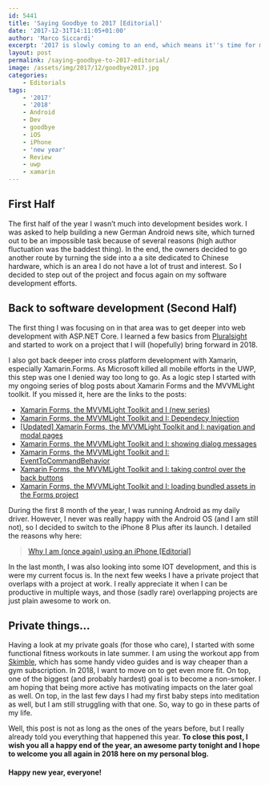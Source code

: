 ```yaml
---
id: 5441
title: 'Saying Goodbye to 2017 [Editorial]'
date: '2017-12-31T14:11:05+01:00'
author: 'Marco Siccardi'
excerpt: '2017 is slowly coming to an end, which means it''s time for my traditional review of the passed year.'
layout: post
permalink: /saying-goodbye-to-2017-editorial/
image: /assets/img/2017/12/goodbye2017.jpg
categories:
    - Editorials
tags:
    - '2017'
    - '2018'
    - Android
    - Dev
    - goodbye
    - iOS
    - iPhone
    - 'new year'
    - Review
    - uwp
    - xamarin
---
```


## First Half

The first half of the year I wasn’t much into development besides work. I was asked to help building a new German Android news site, which turned out to be an impossible task because of several reasons (high author fluctuation was the baddest thing). In the end, the owners decided to go another route by turning the side into a a site dedicated to Chinese hardware, which is an area I do not have a lot of trust and interest. So I decided to step out of the project and focus again on my software development efforts.

## Back to software development (Second Half)

The first thing I was focusing on in that area was to get deeper into web development with ASP.NET Core. I learned a few basics from [Pluralsight](https://www.pluralsight.com/) and started to work on a project that I will (hopefully) bring forward in 2018.

I also got back deeper into cross platform development with Xamarin, especially Xamarin.Forms. As Microsoft killed all mobile efforts in the UWP, this step was one I denied way too long to go. As a logic step I started with my ongoing series of blog posts about Xamarin Forms and the MVVMLight toolkit. If you missed it, here are the links to the posts:

- [Xamarin Forms, the MVVMLight Toolkit and I (new series)](https://msicc.net/xamarin-forms-the-mvvmlight-toolkit-and-i-new-series/)
- [Xamarin Forms, the MVVMLight Toolkit and I: Dependecy Injection](https://msicc.net/xamarin-forms-the-mvvmlight-toolkit-and-i-dependecy-injection/)
- [\[Updated\] Xamarin Forms, the MVVMLight Toolkit and I: navigation and modal pages](https://msicc.net/xamarin-forms-the-mvvmlight-toolkit-and-i-navigation-and-modal-pages/)
- [Xamarin Forms, the MVVMLight Toolkit and I: showing dialog messages](https://msicc.net/xamarin-forms-the-mvvmlight-toolkit-and-i-showing-dialog-messages/)
- [Xamarin Forms, the MVVMLight Toolkit and I: EventToCommandBehavior](https://msicc.net/xamarin-forms-the-mvvmlight-toolkit-and-i-eventtocommandbehavior/)
- [Xamarin Forms, the MVVMLight Toolkit and I: taking control over the back buttons](https://msicc.net/xamarin-forms-the-mvvmlight-toolkit-and-i-taking-control-over-the-back-buttons/)
- [Xamarin Forms, the MVVMLight Toolkit and I: loading bundled assets in the Forms project](https://msicc.net/xamarin-forms-the-mvvmlight-toolkit-and-i-loading-bundled-assets-in-the-forms-project/)

During the first 8 month of the year, I was running Android as my daily driver. However, I never was really happy with the Android OS (and I am still not), so I decided to switch to the iPhone 8 Plus after its launch. I detailed the reasons why here:

> [Why I am (once again) using an iPhone \[Editorial\]](https://msicc.net/why-i-am-once-again-using-an-iphone-editorial/)

<iframe class="wp-embedded-content" data-secret="9ZiU6zR7sO" frameborder="0" height="338" loading="lazy" marginheight="0" marginwidth="0" sandbox="allow-scripts" scrolling="no" security="restricted" src="https://msicc.net/why-i-am-once-again-using-an-iphone-editorial/embed/#?secret=2Gx7VlTehT#?secret=9ZiU6zR7sO" style="position: absolute; clip: rect(1px, 1px, 1px, 1px);" title="“Why I am (once again) using an iPhone [Editorial]” — MSicc's Blog" width="600"></iframe>

In the last month, I was also looking into some IOT development, and this is were my current focus is. In the next few weeks I have a private project that overlaps with a project at work. I really appreciate it when I can be productive in multiple ways, and those (sadly rare) overlapping projects are just plain awesome to work on.

## Private things…

Having a look at my private goals (for those who care), I started with some functional fitness workouts in late summer. I am using the workout app from [Skimble](https://www.skimble.com/workouts), which has some handy video guides and is way cheaper than a gym subscription. In 2018, I want to move on to get even more fit. On top, one of the biggest (and probably hardest) goal is to become a non-smoker. I am hoping that being more active has motivating impacts on the later goal as well. On top, in the last few days I had my first baby steps into meditation as well, but I am still struggling with that one. So, way to go in these parts of my life.

Well, this post is not as long as the ones of the years before, but I really already told you everything that happened this year. **To close this post, I wish you all a happy end of the year, an awesome party tonight and I hope to welcome you all again in 2018 here on my personal blog.**

#### Happy new year, everyone!